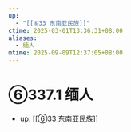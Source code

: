 ```yaml
---
up:
  - "[[⑥33 东南亚民族]]"
ctime: 2025-03-01T13:36:31+08:00
aliases:
  - 缅人
mtime: 2025-09-09T12:37:05+08:00
---
```


# ⑥337.1 缅人

- up: [[⑥33 东南亚民族]]
